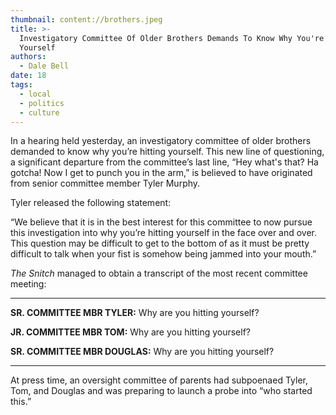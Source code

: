 ```yaml
---
thumbnail: content://brothers.jpeg
title: >-
  Investigatory Committee Of Older Brothers Demands To Know Why You're Hitting
  Yourself
authors:
  - Dale Bell
date: 18
tags:
  - local
  - politics
  - culture
---
```


In a hearing held yesterday, an investigatory committee of older brothers demanded to know why you’re hitting yourself. This new line of questioning, a significant departure from the committee’s last line, “Hey what's that? Ha gotcha! Now I get to punch you in the arm,” is believed to have originated from senior committee member Tyler Murphy.

Tyler released the following statement:

“We believe that it is in the best interest for this committee to now pursue this investigation into why you’re hitting yourself in the face over and over. This question may be difficult to get to the bottom of as it must be pretty difficult to talk when your fist is somehow being jammed into your mouth.”

*The Snitch* managed to obtain a transcript of the most recent committee meeting:

---

**SR. COMMITTEE MBR TYLER:** Why are you hitting yourself? 

**JR. COMMITTEE MBR TOM:** Why are you hitting yourself? 

**SR. COMMITTEE MBR DOUGLAS:** Why are you hitting yourself? 

---

At press time, an oversight committee of parents had subpoenaed Tyler, Tom, and Douglas and was preparing to launch a probe into “who started this.”
